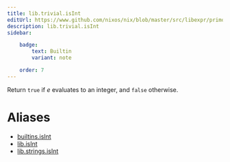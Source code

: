 ```yaml
---
title: lib.trivial.isInt
editUrl: https://www.github.com/nixos/nix/blob/master/src/libexpr/primops.cc
description: lib.trivial.isInt
sidebar:

    badge:
        text: Builtin
        variant: note

    order: 7
---
```


Return `true` if *e* evaluates to an integer, and `false` otherwise.


# Aliases

- [builtins.isInt](/reference/builtinsisInt)
- [lib.isInt](/reference/libisInt)
- [lib.strings.isInt](/reference/libstrings.isInt)


